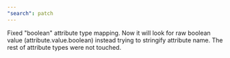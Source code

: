 ```yaml
---
"search": patch
---
```


Fixed "boolean" attribute type mapping. Now it will look for raw boolean value (attribute.value.boolean) instead trying to stringify attribute name. The rest of attribute types were not touched.
